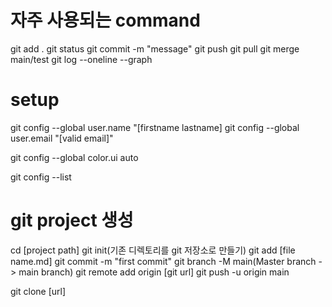 # 자주 사용되는 command
git add .
git status 
git commit -m "message"
git push
git pull
git merge main/test
git log --oneline --graph

# setup 
git config --global user.name "[firstname lastname]
git config --global user.email "[valid email]"

git config --global color.ui auto

git config --list

# git project 생성
cd [project path] 
git init(기존 디렉토리를 git 저장소로 만들기)
git add [file name.md]
git commit -m "first commit"
git branch -M main(Master branch -> main branch)
git remote add origin [git url]
git push -u origin main

git clone [url]




